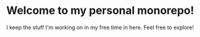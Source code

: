 # Welcome to my personal monorepo!

I keep the stuff I'm working on in my free time in here. Feel free to explore!
